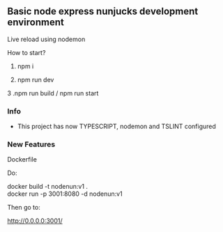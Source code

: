 
## Basic node express nunjucks development environment

Live reload using nodemon

How to start? 
1. npm i 

2. npm run dev

3 .npm run build / npm run start

### Info
- This project has now TYPESCRIPT, nodemon and TSLINT configured

### New Features
Dockerfile 

Do:

docker build -t nodenun:v1 .  
docker run -p 3001:8080 -d nodenun:v1

Then go to:

http://0.0.0.0:3001/